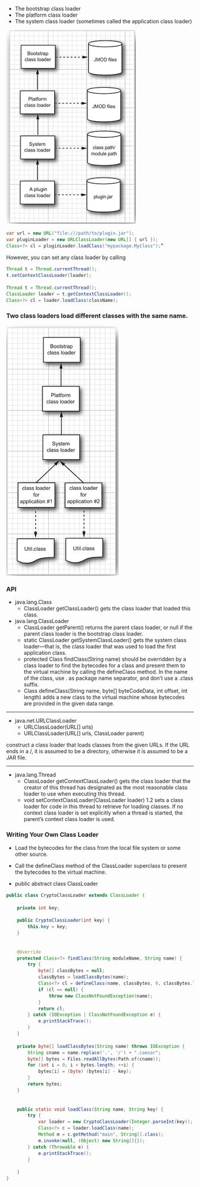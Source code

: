 - The bootstrap class loader
- The platform class loader
- The system class loader (sometimes called the application class loader)

![clasloader1.png](./assets/clasloader1.png)

```java
var url = new URL("file:///path/to/plugin.jar");
var pluginLoader = new URLClassLoader(new URL[] { url });
Class<?> cl = pluginLoader.loadClass("mypackage.MyClass");”
```

However, you can set any class loader by calling

```java
Thread t = Thread.currentThread();
t.setContextClassLoader(loader);

Thread t = Thread.currentThread();
ClassLoader loader = t.getContextClassLoader();
Class<?> cl = loader.loadClass(className);


```


### Two class loaders load different classes with the same name.

![clasloader2.png](./assets/clasloader2.png)


### API

- java.lang.Class
    - ClassLoader getClassLoader() gets the class loader that loaded this class.
- java.lang.ClassLoader
    - ClassLoader getParent() returns the parent class loader, or null if the parent class loader is the bootstrap class loader.
    - static ClassLoader getSystemClassLoader() gets the system class loader—that is, the class loader that was used to load the first application class.
    - protected Class findClass(String name) should be overridden by a class loader to find the bytecodes for a class and present them to the virtual machine by calling the defineClass method. In the name of the class, use . as package name separator, and don’t use a .class suffix.
    - Class defineClass(String name, byte[] byteCodeData, int offset, int length) adds a new class to the virtual machine whose bytecodes are provided in the given data range.

----

- java.net.URLClassLoader
    - URLClassLoader(URL[] urls)
    - URLClassLoader(URL[] urls, ClassLoader parent)
    
construct a class loader that loads classes from the given URLs. If the URL ends in a /, it is assumed to be a directory, otherwise it is assumed to be a JAR file.

----

- java.lang.Thread 
    - ClassLoader getContextClassLoader() gets the class loader that the creator of this thread has designated as the most reasonable class loader to use when executing this thread.
    - void setContextClassLoader(ClassLoader loader) 1.2 sets a class loader for code in this thread to retrieve for loading classes. If no context class loader is set explicitly when a thread is started, the parent’s context class loader is used.


### Writing Your Own Class Loader

- Load the bytecodes for the class from the local file system or some other source.
- Call the defineClass method of the ClassLoader superclass to present the bytecodes to the virtual machine.

- public abstract class ClassLoader 

```java
public class CryptoClassLoader extends ClassLoader {

    private int key;

    public CryptoClassLoader(int key) {
        this.key = key;
    }


    @Override
    protected Class<?> findClass(String moduleName, String name) {
        try {
            byte[] classBytes = null;
            classBytes = loadClassBytes(name);
            Class<?> cl = defineClass(name, classBytes, 0, classBytes.length);
            if (cl == null) {
                throw new ClassNotFoundException(name);
            }
            return cl;
        } catch (IOException | ClassNotFoundException e) {
            e.printStackTrace();
        }
    }

    private byte[] loadClassBytes(String name) throws IOException {
        String cname = name.replace('.', '/') + ".caesar";
        byte[] bytes = Files.readAllBytes(Path.of(cname));
        for (int i = 0; i < bytes.length; ++i) {
            bytes[i] = (byte) (bytes[i] - key);
        }
        return bytes;
    }


    public static void loadClass(String name, String key) {
        try {
            var loader = new CryptoClassLoader(Integer.parseInt(key));
            Class<?> c = loader.loadClass(name);
            Method m = c.getMethod("main", String[].class);
            m.invoke(null, (Object) new String[]{});
        } catch (Throwable e) {
            e.printStackTrace();
        }

    }
}
```